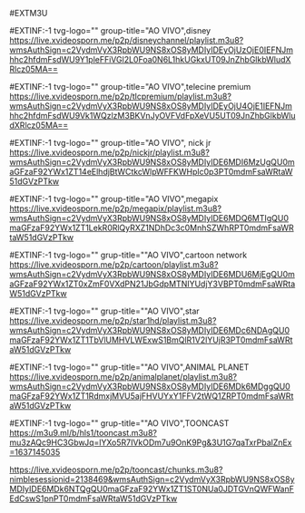 #EXTM3U

#EXTINF:-1 tvg-logo="" group-title="AO VIVO",disney
https://live.xvideosporn.me/p2p/disneychannel/playlist.m3u8?wmsAuthSign=c2VydmVyX3RpbWU9NS8xOS8yMDIyIDEyOjUzOjE0IEFNJmhhc2hfdmFsdWU9Y1pleFFiVGl2L0Foa0N6L1hkUGkxUT09JnZhbGlkbWludXRlcz05MA==

#EXTINF:-1 tvg-logo="" group-title="AO VIVO",telecine premium
https://live.xvideosporn.me/p2p/tlcpremium/playlist.m3u8?wmsAuthSign=c2VydmVyX3RpbWU9NS8xOS8yMDIyIDEyOjU4OjE1IEFNJmhhc2hfdmFsdWU9Vk1WQzlzM3BKVnJyOVFVdFpXeVU5UT09JnZhbGlkbWludXRlcz05MA==

#EXTINF:-1 tvg-logo="" group-title="AO VIVO", nick jr
https://live.xvideosporn.me/p2p/nickjr/playlist.m3u8?wmsAuthSign=c2VydmVyX3RpbWU9NS8xOS8yMDIyIDE6MDI6MzUgQU0maGFzaF92YWx1ZT14eElhdjBtWCtkcWlpWFFKWHplc0p3PT0mdmFsaWRtaW51dGVzPTkw

#EXTINF:-1 tvg-logo="" group-title="AO VIVO",megapix
https://live.xvideosporn.me/p2p/megapix/playlist.m3u8?wmsAuthSign=c2VydmVyX3RpbWU9NS8xOS8yMDIyIDE6MDQ6MTIgQU0maGFzaF92YWx1ZT1LekR0RlQyRXZ1NDhDc3c0MnhSZWhRPT0mdmFsaWRtaW51dGVzPTkw


#EXTINF:-1 tvg-logo="" grup-title=""AO VIVO",cartoon network
https://live.xvideosporn.me/p2p/cartoon/playlist.m3u8?wmsAuthSign=c2VydmVyX3RpbWU9NS8xOS8yMDIyIDE6MDU6MjEgQU0maGFzaF92YWx1ZT0xZmF0VXdPN21JbGdpMTNIYUdjY3VBPT0mdmFsaWRtaW51dGVzPTkw

#EXTINF:-1 tvg-logo="" grup-title=""AO VIVO",star
https://live.xvideosporn.me/p2p/star1hd/playlist.m3u8?wmsAuthSign=c2VydmVyX3RpbWU9NS8xOS8yMDIyIDE6MDc6NDAgQU0maGFzaF92YWx1ZT1TbVlUMHVLWExwS1BmQlR1V2lYUjR3PT0mdmFsaWRtaW51dGVzPTkw

#EXTINF:-1 tvg-logo="" grup-title=""AO VIVO",ANIMAL PLANET
https://live.xvideosporn.me/p2p/animalplanet/playlist.m3u8?wmsAuthSign=c2VydmVyX3RpbWU9NS8xOS8yMDIyIDE6MDk6MDggQU0maGFzaF92YWx1ZT1RdmxjMVU5ajFHVUYxY1FFV2tWQ1ZRPT0mdmFsaWRtaW51dGVzPTkw

#EXTINF:-1 tvg-logo="" grup-title=""AO VIVO",TOONCAST
https://m3u9.ml/b/hls1/tooncast.m3u8?mu3zAQc9HC3GbwJq=lYXo5R7IVkODm7u9OnK9Pg&3U1G7qaTxrPbalZnEx=1637145035

https://live.xvideosporn.me/p2p/tooncast/chunks.m3u8?nimblesessionid=2138469&wmsAuthSign=c2VydmVyX3RpbWU9NS8xOS8yMDIyIDE6MDk6NTQgQU0maGFzaF92YWx1ZT1ST0NUa0JDTGVnQWFWanFEdCswS1pnPT0mdmFsaWRtaW51dGVzPTkw
